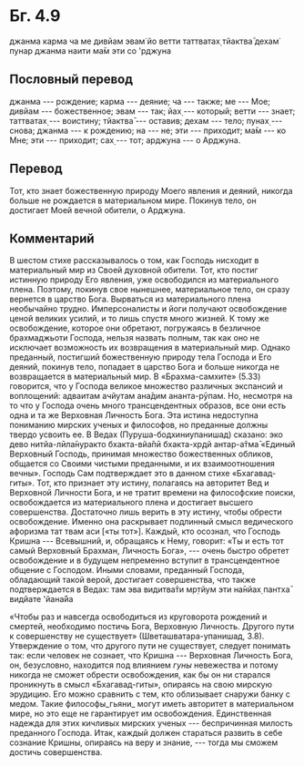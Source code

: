 # Бг. 4.9

джанма карма ча ме дивйам эвам̇ йо ветти таттватах̣ тйактва̄ дехам̇ пунар
джанма наити ма̄м эти со 'рджуна

## Пословный перевод

джанма --- рождение; карма --- деяние; ча --- также; ме --- Мое; дивйам
--- божественное; эвам --- так; йах̣ --- который; ветти --- знает;
таттватах̣ --- воистину; тйактва̄ --- оставив; дехам --- тело; пунах̣ ---
снова; джанма --- к рождению; на --- не; эти --- приходит; ма̄м --- ко
Мне; эти --- приходит; сах̣ --- тот; арджуна --- о Арджуна.

## Перевод

Тот, кто знает божественную природу Моего явления и деяний, никогда
больше не рождается в материальном мире. Покинув тело, он достигает Моей
вечной обители, о Арджуна.

## Комментарий

В шестом стихе рассказывалось о том, как Господь нисходит в материальный
мир из Своей духовной обители. Тот, кто постиг истинную природу Его
явления, уже освободился из материального плена. Поэтому, покинув свое
нынешнее, материальное тело, он сразу вернется в царство Бога. Вырваться
из материального плена необычайно трудно. Имперсоналисты и йоги получают
освобождение ценой великих усилий, и то лишь спустя много жизней. К тому
же освобождение, которое они обретают, погружаясь в безличное
брахмаджьоти Господа, нельзя назвать полным, так как оно не исключает
возможность их возвращения в материальный мир. Однако преданный,
постигший божественную природу тела Господа и Его деяний, покинув тело,
попадает в царство Бога и больше никогда не возвращается в материальный
мир. В «Брахма-самхите» (5.33) говорится, что у Господа великое
множество различных экспансий и воплощений: адваитам ачйутам ана̄дим
ананта-рӯпам. Но, несмотря на то что у Господа очень много
трансцендентных образов, все они есть одна и та же Верховная Личность
Бога. Эта истина недоступна пониманию мирских ученых и философов, но
преданные должны твердо усвоить ее. В Ведах (Пуруша-бодхиниупанишад)
сказано: эко дево нитйа-лӣла̄нуракто бхакта-вйа̄пӣ бхакта-хр̣дй антар-а̄тма̄
«Единый Верховный Господь, принимая множество божественных обликов,
общается со Своими чистыми преданными, и их взаимоотношения вечны».
Господь Сам подтверждает это в данном стихе «Бхагавад-гиты». Тот, кто
признает эту истину, полагаясь на авторитет Вед и Верховной Личности
Бога, и не тратит времени на философские поиски, освобождается из
материального плена и достигает высшего совершенства. Достаточно лишь
верить в эту истину, чтобы обрести освобождение. Именно она раскрывает
подлинный смысл ведического афоризма тат твам аси \[«ты тот»\]. Каждый,
кто осознал, что Господь Кришна --- Всевышний, и, обращаясь к Нему,
говорит: «Ты и есть тот самый Верховный Брахман, Личность Бога», ---
очень быстро обретет освобождение и в будущем непременно вступит в
трансцендентное общение с Господом. Иными словами, преданный Господа,
обладающий такой верой, достигает совершенства, что также подтверждается
в Ведах: там эва видитва̄ти мр̣тйум эти на̄нйах̣ пантха̄ видйате 'йана̄йа

«Чтобы раз и навсегда освободиться из круговорота рождений и смертей,
необходимо постичь Бога, Верховную Личность. Другого пути к совершенству
не существует» (Шветашватара-упанишад, 3.8). Утверждение о том, что
другого пути не существует, следует понимать так: если человек не
сознает, что Кришна --- Верховная Личность Бога, он, безусловно,
находится под влиянием *гуны* невежества и потому никогда не сможет
обрести освобождения, как бы он ни старался проникнуть в смысл
«Бхагавад-гиты», опираясь на свою мирскую эрудицию. Его можно сравнить с
тем, кто облизывает снаружи банку с медом. Такие философы_гьяни\_ могут
иметь авторитет в материальном мире, но это еще не гарантирует им
освобождения. Единственная надежда для этих кичливых мирских ученых ---
беспричинная милость преданного Господа. Итак, каждый должен стараться
развить в себе сознание Кришны, опираясь на веру и знание, --- тогда мы
сможем достичь совершенства.
